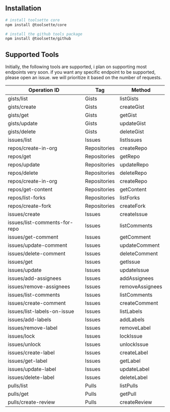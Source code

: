 ## Installation

```sh
# install toolsette core
npm install @toolsette/core

# install the github tools package
npm install @toolsette/github
```

## Supported Tools

Initially, the following tools are supported, i plan on supporting most endpoints very soon. if you want any specific endpoint to be supported, please open an issue. we will prioritize it based on the number of requests.

| Operation ID                  | Tag          | Method          |
| ----------------------------- | ------------ | --------------- |
| gists/list                    | Gists        | listGists       |
| gists/create                  | Gists        | createGist      |
| gists/get                     | Gists        | getGist         |
| gists/update                  | Gists        | updateGist      |
| gists/delete                  | Gists        | deleteGist      |
| issues/list                   | Issues       | listIssues      |
| repos/create-in-org           | Repositories | createRepo      |
| repos/get                     | Repositories | getRepo         |
| repos/update                  | Repositories | updateRepo      |
| repos/delete                  | Repositories | deleteRepo      |
| repos/create-in-org           | Repositories | createRepo      |
| repos/get-content             | Repositories | getContent      |
| repos/list-forks              | Repositories | listForks       |
| repos/create-fork             | Repositories | createFork      |
| issues/create                 | Issues       | createIssue     |
| issues/list-comments-for-repo | Issues       | listComments    |
| issues/get-comment            | Issues       | getComment      |
| issues/update-comment         | Issues       | updateComment   |
| issues/delete-comment         | Issues       | deleteComment   |
| issues/get                    | Issues       | getIssue        |
| issues/update                 | Issues       | updateIssue     |
| issues/add-assignees          | Issues       | addAssignees    |
| issues/remove-assignees       | Issues       | removeAssignees |
| issues/list-comments          | Issues       | listComments    |
| issues/create-comment         | Issues       | createComment   |
| issues/list-labels-on-issue   | Issues       | listLabels      |
| issues/add-labels             | Issues       | addLabels       |
| issues/remove-label           | Issues       | removeLabel     |
| issues/lock                   | Issues       | lockIssue       |
| issues/unlock                 | Issues       | unlockIssue     |
| issues/create-label           | Issues       | createLabel     |
| issues/get-label              | Issues       | getLabel        |
| issues/update-label           | Issues       | updateLabel     |
| issues/delete-label           | Issues       | deleteLabel     |
| pulls/list                    | Pulls        | listPulls       |
| pulls/get                     | Pulls        | getPull         |
| pulls/create-review           | Pulls        | createReview    |
